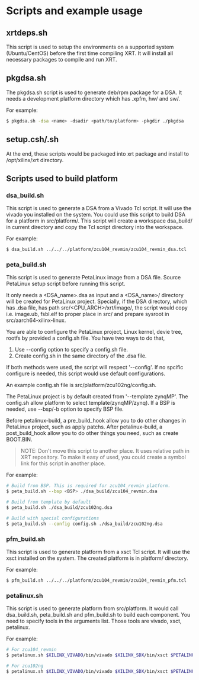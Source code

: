Scripts and example usage
=========================

## xrtdeps.sh
This script is used to setup the environments on a supported system (Ubuntu/CentOS) before the first time compiling XRT.
It will install all necessary packages to compile and run XRT.

## pkgdsa.sh
The pkgdsa.sh script is used to generate deb/rpm package for a DSA.
It needs a development platform directory which has .xpfm, hw/ and sw/.

For example:
``` bash
$ pkgdsa.sh -dsa <name> -dsadir <path/to/platform> -pkgdir ./pkgdsa
```

## setup.csh/.sh
At the end, these scripts would be packaged into xrt package and install to /opt/xilinx/xrt directory.

## Scripts used to build platform

### dsa\_build.sh
This script is used to generate a DSA from a Vivado Tcl script. It will use the vivado you installed on the system.
You could use this script to build DSA for a platform in src/platform/.
This script will create a workspace dsa\_build/ in current directory and copy the Tcl script directory into the workspace.

For example:
```bash
$ dsa_build.sh ../../../platform/zcu104_revmin/zcu104_revmin_dsa.tcl
```

### peta\_build.sh
This script is used to generate PetaLinux image from a DSA file. Source PetaLinux setup script before running this script.

It only needs a \<DSA\_name\>.dsa as input and a \<DSA\_name\>/ directory will be created for PetaLinux project.
Specially, if the DSA directory, which has .dsa file, has path src/\<CPU\_ARCH\>/xrt/image/, the script would copy i.e. image.ub, fsbl.elf to proper place in src/ and prepare sysroot in src/aarch64-xilinx-linux.

You are able to configure the PetaLinux project, Linux kernel, devie tree, rootfs by provided a config.sh file.
You have two ways to do that,
1. Use --config option to specify a config.sh file.
2. Create config.sh in the same directory of the .dsa file.

If both methods were used, the script will respect '--config'.
If no spcific configure is needed, this script would use default configurations.

An example config.sh file is src/platform/zcu102ng/config.sh.

The PetaLinux project is by default created from '--template zynqMP'. The config.sh allow platform to select template(zynqMP/zynq).
If a BSP is needed, use --bsp/-b option to specify BSP file.

Before petalinux-build, a pre\_build\_hook allow you to do other changes in PetaLinux project, such as apply patchs.
After petalinux-build, a post\_build\_hook allow you to do other things you need, such as create BOOT.BIN.

> NOTE: Don't move this script to another place. It uses relative path in XRT repository. To make it easy of used, you could create a symbol link for this script in another place.

For example:
```bash
# Build from BSP. This is required for zcu104_revmin platform.
$ peta_build.sh --bsp <BSP> ./dsa_build/zcu104_revmin.dsa

# Build from template by default
$ peta_build.sh ./dsa_build/zcu102ng.dsa

# Build with special configurations
$ peta_build.sh --config config.sh ./dsa_build/zcu102ng.dsa
```

### pfm\_build.sh
This script is used to generate platform from a xsct Tcl script. It will use the xsct installed on the system.
The created platform is in platform/ directory.

For example:
```bash
$ pfm_build.sh ../../../platform/zcu104_revmin/zcu104_revmin_pfm.tcl
```

### petalinux.sh
This script is used to generate platform from src/platform.
It would call dsa\_build.sh, peta\_build.sh and pfm\_build.sh to build each component.
You need to specify tools in the arguments list. Those tools are vivado, xsct, petalinux.

For example:
```bash
# For zcu104_revmin
$ petalinux.sh $XILINX_VIVADO/bin/vivado $XILINX_SDX/bin/xsct $PETALINUX zcu104_revmin <XRT_REPO_PATH> <BSP>

# For zcu102ng
$ petalinux.sh $XILINX_VIVADO/bin/vivado $XILINX_SDX/bin/xsct $PETALINUX zcu102ng <XRT_REPO_PATH>
```
